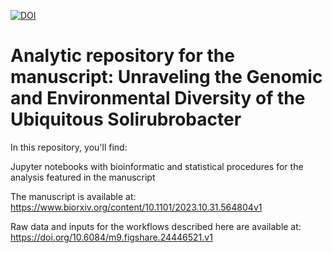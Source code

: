 [![DOI](https://sandbox.zenodo.org/badge/709548770.svg)](https://sandbox.zenodo.org/doi/10.5072/zenodo.33585)


# Analytic repository for the manuscript: Unraveling the Genomic and Environmental Diversity of the Ubiquitous Solirubrobacter

In this repository, you'll find:

Jupyter notebooks with bioinformatic and statistical procedures for the analysis featured in the manuscript

The manuscript is available at: https://www.biorxiv.org/content/10.1101/2023.10.31.564804v1

Raw data and inputs for the workflows described here are available at: https://doi.org/10.6084/m9.figshare.24446521.v1
